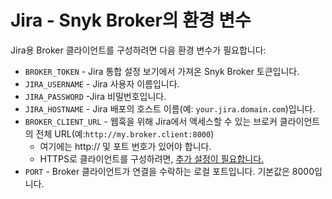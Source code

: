 # Jira - Snyk Broker의 환경 변수

Jira용 Broker 클라이언트를 구성하려면 다음 환경 변수가 필요합니다:

* `BROKER_TOKEN` - Jira 통합 설정 보기에서 가져온 Snyk Broker 토큰입니다.
* `JIRA_USERNAME` - Jira 사용자 이름입니다.
* `JIRA_PASSWORD` -Jira 비밀번호입니다.
* `JIRA_HOSTNAME` - Jira 배포의 호스트 이름(예: `your.jira.domain.com`)입니다.
* `BROKER_CLIENT_URL` - 웹훅을 위해 Jira에서 액세스할 수 있는 브로커 클라이언트의 전체 URL(예:`http://my.broker.client:8000`)&#x20;
  * 여기에는 http:// 및 포트 번호가 있어야 합니다.
  * HTTPS로 클라이언트를 구성하려면, [추가 설정이 필요합니다.](https://docs.snyk.io/snyk-admin/snyk-broker/install-and-configure-broker-using-docker/advanced-configuration-for-snyk-broker-docker-installation/https-for-broker-client-with-docker)
* `PORT` - Broker 클라이언트가 연결을 수락하는 로컬 포트입니다. 기본값은 8000입니다.
